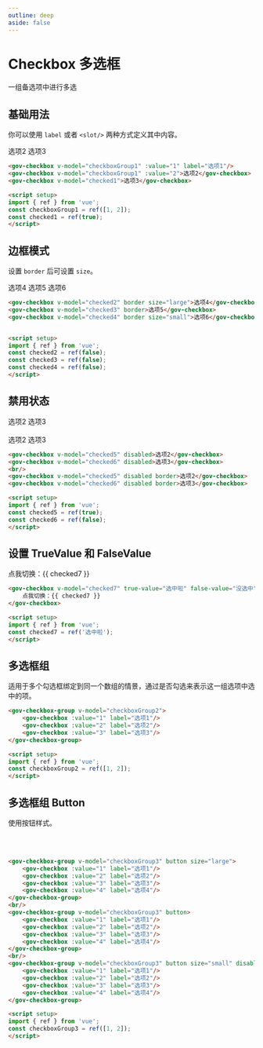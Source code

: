 ```yaml
---
outline: deep
aside: false
---
```


# Checkbox 多选框

一组备选项中进行多选

<script setup>
import { ref } from 'vue';
const checkboxGroup1 = ref([1, 2]);
const checkboxGroup2 = ref([1, 2]);
const checkboxGroup3 = ref([1, 2]);

const checked1 = ref(true);
const checked2 = ref(false);
const checked3 = ref(false);
const checked4 = ref(false);
const checked5 = ref(true);
const checked6 = ref(false);
const checked7 = ref('选中啦');
</script>


## 基础用法

你可以使用 ```label``` 或者 ```<slot/>``` 两种方式定义其中内容。

<demo-container class="demo-gov-form">
	<gov-checkbox v-model="checkboxGroup1" :value="1" label="选项1"/>
	<gov-checkbox v-model="checkboxGroup1" :value="2">选项2</gov-checkbox>
	<gov-checkbox v-model="checked1">选项3</gov-checkbox>
</demo-container>

```md
<gov-checkbox v-model="checkboxGroup1" :value="1" label="选项1"/>
<gov-checkbox v-model="checkboxGroup1" :value="2">选项2</gov-checkbox>
<gov-checkbox v-model="checked1">选项3</gov-checkbox>

<script setup>
import { ref } from 'vue';
const checkboxGroup1 = ref([1, 2]);
const checked1 = ref(true);
</script>
```


## 边框模式

设置 ```border``` 后可设置 ```size```。

<demo-container class="demo-gov-form">
	<gov-checkbox v-model="checked2" border size="large">选项4</gov-checkbox>
	<gov-checkbox v-model="checked3" border>选项5</gov-checkbox>
	<gov-checkbox v-model="checked4" border size="small">选项6</gov-checkbox>
</demo-container>

```md
<gov-checkbox v-model="checked2" border size="large">选项4</gov-checkbox>
<gov-checkbox v-model="checked3" border>选项5</gov-checkbox>
<gov-checkbox v-model="checked4" border size="small">选项6</gov-checkbox>


<script setup>
import { ref } from 'vue';
const checked2 = ref(false);
const checked3 = ref(false);
const checked4 = ref(false);
</script>
```


## 禁用状态
<demo-container class="demo-gov-form">
	<gov-checkbox v-model="checked5" disabled>选项2</gov-checkbox>
	<gov-checkbox v-model="checked6" disabled>选项3</gov-checkbox>
	<br/>
	<br/>
	<gov-checkbox v-model="checked5" disabled border>选项2</gov-checkbox>
	<gov-checkbox v-model="checked6" disabled border>选项3</gov-checkbox>
</demo-container>

```md
<gov-checkbox v-model="checked5" disabled>选项2</gov-checkbox>
<gov-checkbox v-model="checked6" disabled>选项3</gov-checkbox>
<br/>
<gov-checkbox v-model="checked5" disabled border>选项2</gov-checkbox>
<gov-checkbox v-model="checked6" disabled border>选项3</gov-checkbox>

<script setup>
import { ref } from 'vue';
const checked5 = ref(true);
const checked6 = ref(false);
</script>
```



## 设置 TrueValue 和 FalseValue

<demo-container class="demo-gov-form">
	<gov-checkbox v-model="checked7" true-value="选中啦" false-value="没选中">点我切换：{{ checked7 }}</gov-checkbox>
</demo-container>

```md
<gov-checkbox v-model="checked7" true-value="选中啦" false-value="没选中">
	点我切换：{{ checked7 }}
</gov-checkbox>

<script setup>
import { ref } from 'vue';
const checked7 = ref('选中啦');
</script>
```


## 多选框组

适用于多个勾选框绑定到同一个数组的情景，通过是否勾选来表示这一组选项中选中的项。

<demo-container class="demo-gov-form">
	<gov-checkbox-group v-model="checkboxGroup2">
		<gov-checkbox :value="1" label="选项1"/>
		<gov-checkbox :value="2" label="选项2"/>
		<gov-checkbox :value="3" label="选项3"/>
	</gov-checkbox-group>
</demo-container>

```md
<gov-checkbox-group v-model="checkboxGroup2">
	<gov-checkbox :value="1" label="选项1"/>
	<gov-checkbox :value="2" label="选项2"/>
	<gov-checkbox :value="3" label="选项3"/>
</gov-checkbox-group>

<script setup>
import { ref } from 'vue';
const checkboxGroup2 = ref([1, 2]);
</script>
```

## 多选框组 Button

使用按钮样式。

<demo-container class="demo-gov-form">
	<gov-checkbox-group v-model="checkboxGroup3" button size="large">
		<gov-checkbox :value="1" label="选项1"/>
		<gov-checkbox :value="2" label="选项2"/>
		<gov-checkbox :value="3" label="选项3"/>
		<gov-checkbox :value="4" label="选项4"/>
	</gov-checkbox-group>
	<br/>
	<gov-checkbox-group v-model="checkboxGroup3" button>
		<gov-checkbox :value="1" label="选项1"/>
		<gov-checkbox :value="2" label="选项2"/>
		<gov-checkbox :value="3" label="选项3"/>
		<gov-checkbox :value="4" label="选项4"/>
	</gov-checkbox-group>
	<br/>
	<gov-checkbox-group v-model="checkboxGroup3" button size="small" disabled>
		<gov-checkbox :value="1" label="选项1"/>
		<gov-checkbox :value="2" label="选项2"/>
		<gov-checkbox :value="3" label="选项3"/>
		<gov-checkbox :value="4" label="选项4"/>
	</gov-checkbox-group>
</demo-container>

```md
<gov-checkbox-group v-model="checkboxGroup3" button size="large">
	<gov-checkbox :value="1" label="选项1"/>
	<gov-checkbox :value="2" label="选项2"/>
	<gov-checkbox :value="3" label="选项3"/>
	<gov-checkbox :value="4" label="选项4"/>
</gov-checkbox-group>
<br/>
<gov-checkbox-group v-model="checkboxGroup3" button>
	<gov-checkbox :value="1" label="选项1"/>
	<gov-checkbox :value="2" label="选项2"/>
	<gov-checkbox :value="3" label="选项3"/>
	<gov-checkbox :value="4" label="选项4"/>
</gov-checkbox-group>
<br/>
<gov-checkbox-group v-model="checkboxGroup3" button size="small" disabled>
	<gov-checkbox :value="1" label="选项1"/>
	<gov-checkbox :value="2" label="选项2"/>
	<gov-checkbox :value="3" label="选项3"/>
	<gov-checkbox :value="4" label="选项4"/>
</gov-checkbox-group>

<script setup>
import { ref } from 'vue';
const checkboxGroup3 = ref([1, 2]);
</script>
```
